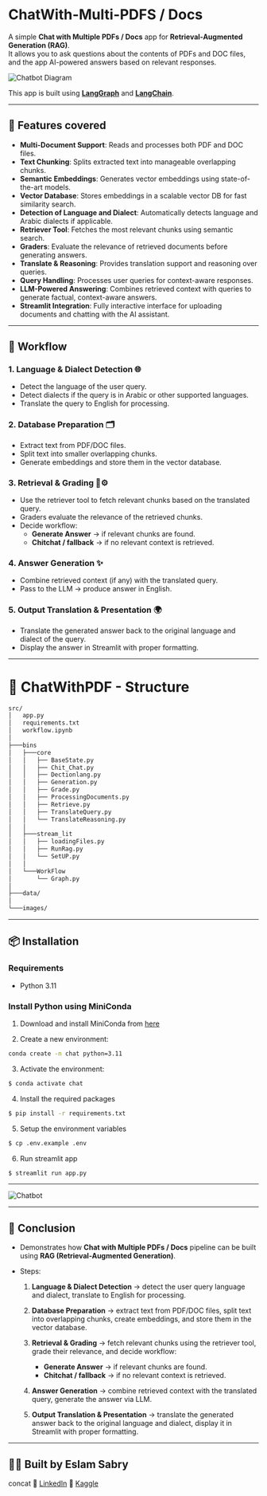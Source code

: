 # ChatWith-Multi-PDFS / Docs

A simple **Chat with Multiple PDFs / Docs** app for **Retrieval-Augmented Generation (RAG)**.  
It allows you to ask questions about the contents of PDFs and DOC files, and the app AI-powered answers based on relevant responses.

![Chatbot Diagram](/src/images/GraghWorkFlow.jpg)

This app is built using [**LangGraph**](https://www.langchain.com/langgraph) and [**LangChain**](https://www.langchain.com/).



------
## 🚀 Features covered

- **Multi-Document Support**: Reads and processes both PDF and DOC files.  
- **Text Chunking**: Splits extracted text into manageable overlapping chunks.  
- **Semantic Embeddings**: Generates vector embeddings using state-of-the-art models.  
- **Vector Database**: Stores embeddings in a scalable vector DB for fast similarity search.  
- **Detection of Language and Dialect**: Automatically detects language and Arabic dialects if applicable.  
- **Retriever Tool**: Fetches the most relevant chunks using semantic search.  
- **Graders**: Evaluate the relevance of retrieved documents before generating answers.  
- **Translate & Reasoning**: Provides translation support and reasoning over queries.  
- **Query Handling**: Processes user queries for context-aware responses.  
- **LLM-Powered Answering**: Combines retrieved context with queries to generate factual, context-aware answers.  
- **Streamlit Integration**: Fully interactive interface for uploading documents and chatting with the AI assistant.
-----
## 🔹 Workflow

### 1. Language & Dialect Detection 🌐
- Detect the language of the user query.
- Detect dialects if the query is in Arabic or other supported languages.
- Translate the query to English for processing.

### 2. Database Preparation 🗂️
- Extract text from PDF/DOC files.
- Split text into smaller overlapping chunks.
- Generate embeddings and store them in the vector database.

### 3. Retrieval & Grading 🔎⚙️
- Use the retriever tool to fetch relevant chunks based on the translated query.
- Graders evaluate the relevance of the retrieved chunks.
- Decide workflow:
  - **Generate Answer** → if relevant chunks are found.
  - **Chitchat / fallback** → if no relevant context is retrieved.

### 4. Answer Generation ✨
- Combine retrieved context (if any) with the translated query.
- Pass to the LLM → produce answer in English.

### 5. Output Translation & Presentation 🌍
- Translate the generated answer back to the original language and dialect of the query.
- Display the answer in Streamlit with proper formatting.

-----


# 📂 ChatWithPDF - Structure

```bash
src/
│   app.py
│   requirements.txt
│   workflow.ipynb
│
├───bins
│   ├───core
│   │   ├── BaseState.py
│   │   ├── Chit_Chat.py
│   │   ├── Dectionlang.py
│   │   ├── Generation.py
│   │   ├── Grade.py
│   │   ├── ProcessingDocuments.py
│   │   ├── Retrieve.py
│   │   ├── TranslateQuery.py
│   │   └── TranslateReasoning.py
│   │
│   ├───stream_lit
│   │   ├── loadingFiles.py
│   │   ├── RunRag.py
│   │   └── SetUP.py
│   │
│   └───WorkFlow
│       └── Graph.py
│
├───data/      
│
└───images/   

```
-----

## 📦 Installation

### Requirements
- Python 3.11  

###  Install Python using MiniConda

1) Download and install MiniConda from [here](https://docs.anaconda.com/free/miniconda/#quick-command-line-install)  

2) Create a new environment:
```bash
conda create -n chat python=3.11
```

3) Activate the environment:
```bash
$ conda activate chat
```

4) Install the required packages
```bash
$ pip install -r requirements.txt
```

5) Setup the environment variables

```bash
$ cp .env.example .env
```

6) Run streamlit app
```bash
$ streamlit run app.py
```
-----------


![Chatbot ](/src/images/example.jpg)

---------
## 🔹 Conclusion  

- Demonstrates how **Chat with Multiple PDFs / Docs** pipeline can be built using **RAG (Retrieval-Augmented Generation)**.  

- Steps:  

  1. **Language & Dialect Detection** → detect the user query language and dialect, translate to English for processing.  

  2. **Database Preparation** → extract text from PDF/DOC files, split text into overlapping chunks, create embeddings, and store them in the vector database.  

  3. **Retrieval & Grading** → fetch relevant chunks using the retriever tool, grade their relevance, and decide workflow:
     - **Generate Answer** → if relevant chunks are found.
     - **Chitchat / fallback** → if no relevant context is retrieved.  

  4. **Answer Generation** → combine retrieved context with the translated query, generate the answer via LLM.  

  5. **Output Translation & Presentation** → translate the generated answer back to the original language and dialect, display it in Streamlit with proper formatting.  
---------

## 👨‍💻 Built by Eslam Sabry

concat
🔗 [LinkedIn](https://www.linkedin.com/in/eslamsabryai)   🔗 [Kaggle](https://www.kaggle.com/eslamsabryelsisi)  

